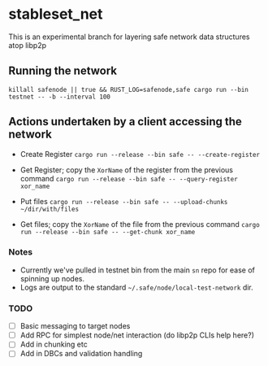 # stableset_net

This is an experimental branch for layering safe network data structures atop libp2p

## Running the network

`killall safenode || true && RUST_LOG=safenode,safe cargo run --bin testnet -- -b --interval 100`

## Actions undertaken by a client accessing the network

- Create Register
`cargo run --release --bin safe -- --create-register`

- Get Register; copy the `XorName` of the register from the previous command
`cargo run --release --bin safe -- --query-register xor_name`

- Put files
`cargo run --release --bin safe -- --upload-chunks ~/dir/with/files`

- Get files; copy the `XorName` of the file from the previous command
`cargo run --release --bin safe -- --get-chunk xor_name`

### Notes

- Currently we've pulled in testnet bin from the main `sn` repo for ease of spinning up nodes.
- Logs are output to the standard `~/.safe/node/local-test-network` dir.


### TODO

- [ ] Basic messaging to target nodes
- [ ] Add RPC for simplest node/net interaction (do libp2p CLIs help here?)
- [ ] Add in chunking etc
- [ ] Add in DBCs and validation handling
